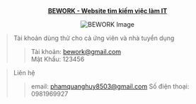 <p align="center">
 <a href="http://bework.io.vn/" target="_blank"><strong>BEWORK - Website tìm kiếm việc làm IT</strong></a>
</p>

<p align="center">
  <img src="https://github.com/huypq8503/BEWORK/assets/117892182/262c1da4-0c34-44dc-bbf2-fd68cb7caf37" alt="BEWORK Image">
</p>

 > Tài khoản dùng thử cho cả ứng viên và nhà tuyển dụng <br/>
 >> Tài khoản: bework@gmail.com <br/>
 >> Mật Khẩu: 123456 <br/>
 
> Liên hệ
>> email: phamquanghuy8503@gmail.com
>> Số điện thoại: 0981969927

